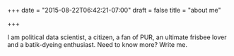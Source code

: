 +++
date = "2015-08-22T06:42:21-07:00"
draft = false
title = "about me"

+++

I am political data scientist, a citizen, a fan of PUR, an ultimate frisbee lover and a batik-dyeing enthusiast. 
Need to know more? Write me.